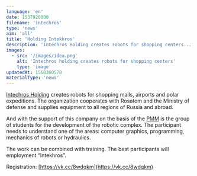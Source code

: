 ```yaml
---
language: 'en'
date: 1537920000
filename: 'intechros'
type: 'news'
aim: 'all'
title: 'Holding Intekhros'
description: 'Intechros Holding creates robots for shopping centers...'
images:
  - src: '/images/idea.png'
    alt: 'Intechros holding creates robots for shopping centers'
    type: 'image'
updatedAt: 1568360578
materialType: 'news'
---
```

[Intechros Holding](https://vk.com/intehrosclub) creates robots for shopping malls, airports and polar expeditions. The organization cooperates with Rosatom and the Ministry of defense and supplies equipment to all regions of Russia and abroad.

And with the support of this company on the basis of the [PMM](https://vk.com/amm_vsu) is the group of students for the development of the robotic complex. The participant needs to understand one of the areas: computer graphics, programming, mechanics of robots or hydraulics.

The work can be combined with training. The best participants will employment “Intekhros”.

Registration: [https://vk.cc/8wdqkm](https://vk.cc/8wdqkm)
